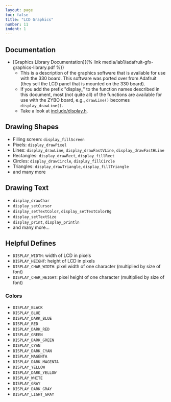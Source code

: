 ```yaml
---
layout: page
toc: false
title: "LCD Graphics"
number: 11
indent: 1
---
```


## Documentation
  - [Graphics Library Documentation]({% link media/lab1/adafruit-gfx-graphics-library.pdf %})
    * This is a description of the graphics software that is available for use with the 330 board. This software was ported over from Adafruit (they sell the LCD panel that is mounted on the 330 board).
    * If you add the prefix "display_" to the function names described in this document, most (not quite all) of the functions are available for use with the ZYBO board, e.g., `drawLine()` becomes `display_drawLine()`.
    * Take a look at [include/display.h](https://github.com/byu-cpe/ecen330_student/blob/main/include/display.h). 

## Drawing Shapes
 * Filling screen: `display_fillScreen`
 * Pixels: `display_drawPixel`
 * Lines: `display_drawLine`, `display_drawFastVLine`, `display_drawFastHLine`
 * Rectangles: `display_drawRect`, `display_fillRect`
 * Circles: `display_drawCircle`, `display_fillCircle`
 * Triangles: `display_drawTriangle`, `display_fillTriangle`
 * and many more

## Drawing Text
 * `display_drawChar`
 * `display_setCursor`
 * `display_setTextColor`, `display_setTextColorBg`
 * `display_setTextSize`
 * `display_print`, `display_println`
 * and many more...


## Helpful Defines
  * `DISPLAY_WIDTH`: width of LCD in pixels
  * `DISPLAY_HEIGHT`: height of LCD in pixels
  * `DISPLAY_CHAR_WIDTH`: pixel width of one character (multiplied by size of font)
  * `DISPLAY_CHAR_HEIGHT`: pixel height of one character (multiplied by size of font)


### Colors

* `DISPLAY_BLACK`
* `DISPLAY_BLUE`
* `DISPLAY_DARK_BLUE`
* `DISPLAY_RED`
* `DISPLAY_DARK_RED`
* `DISPLAY_GREEN`
* `DISPLAY_DARK_GREEN`
* `DISPLAY_CYAN`
* `DISPLAY_DARK_CYAN`
* `DISPLAY_MAGENTA`
* `DISPLAY_DARK_MAGENTA`
* `DISPLAY_YELLOW`
* `DISPLAY_DARK_YELLOW`
* `DISPLAY_WHITE`
* `DISPLAY_GRAY`
* `DISPLAY_DARK_GRAY`
* `DISPLAY_LIGHT_GRAY`
